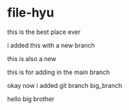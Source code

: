 # file-hyu

this is the best place ever

i added this with a new branch

this is also a new

this is for adding in the main branch

okay now i added git branch big_branch

hello big brother

